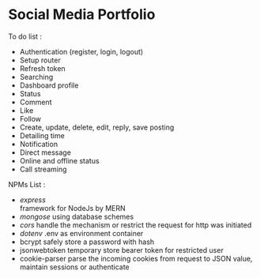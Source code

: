 # Social Media Portfolio  

To do list :
- Authentication (register, login, logout)
- Setup router
- Refresh token
- Searching
- Dashboard profile
- Status
- Comment
- Like
- Follow
- Create, update, delete, edit, reply, save posting
- Detailing time
- Notification
- Direct message
- Online and offline status
- Call streaming

NPMs List :  
- _express_  
  framework for NodeJs by MERN  
- _mongose_
  using database schemes  
- _cors_
  handle the mechanism or restrict the request for http was initiated
- _dotenv_
  .env as environment container
- bcrypt
  safely store a password with hash
- jsonwebtoken
  temporary store bearer token for restricted user
- cookie-parser
  parse the incoming cookies from request to JSON value, maintain sessions or authenticate